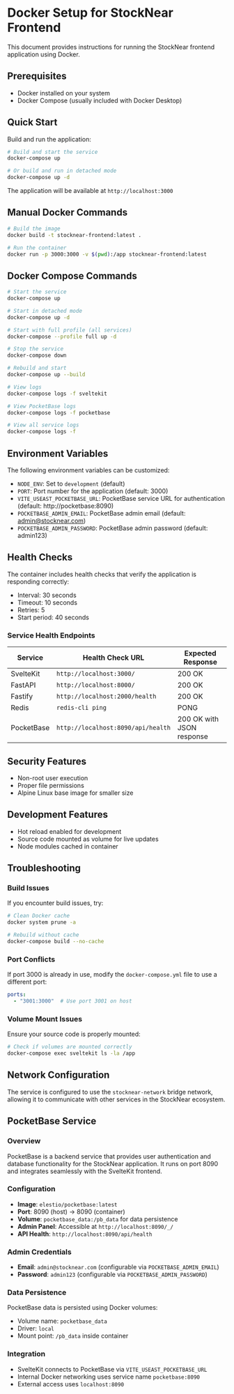 # Docker Setup for StockNear Frontend

This document provides instructions for running the StockNear frontend application using Docker.

## Prerequisites

- Docker installed on your system
- Docker Compose (usually included with Docker Desktop)

## Quick Start

Build and run the application:

```bash
# Build and start the service
docker-compose up

# Or build and run in detached mode
docker-compose up -d
```

The application will be available at `http://localhost:3000`

## Manual Docker Commands

```bash
# Build the image
docker build -t stocknear-frontend:latest .

# Run the container
docker run -p 3000:3000 -v $(pwd):/app stocknear-frontend:latest
```

## Docker Compose Commands

```bash
# Start the service
docker-compose up

# Start in detached mode
docker-compose up -d

# Start with full profile (all services)
docker-compose --profile full up -d

# Stop the service
docker-compose down

# Rebuild and start
docker-compose up --build

# View logs
docker-compose logs -f sveltekit

# View PocketBase logs
docker-compose logs -f pocketbase

# View all service logs
docker-compose logs -f
```

## Environment Variables

The following environment variables can be customized:

- `NODE_ENV`: Set to `development` (default)
- `PORT`: Port number for the application (default: 3000)
- `VITE_USEAST_POCKETBASE_URL`: PocketBase service URL for authentication (default: http://pocketbase:8090)
- `POCKETBASE_ADMIN_EMAIL`: PocketBase admin email (default: admin@stocknear.com)
- `POCKETBASE_ADMIN_PASSWORD`: PocketBase admin password (default: admin123)

## Health Checks

The container includes health checks that verify the application is responding correctly:

- Interval: 30 seconds
- Timeout: 10 seconds
- Retries: 5
- Start period: 40 seconds

### Service Health Endpoints

| Service | Health Check URL | Expected Response |
|---------|------------------|-------------------|
| SvelteKit | `http://localhost:3000/` | 200 OK |
| FastAPI | `http://localhost:8000/` | 200 OK |
| Fastify | `http://localhost:2000/health` | 200 OK |
| Redis | `redis-cli ping` | PONG |
| PocketBase | `http://localhost:8090/api/health` | 200 OK with JSON response |

## Security Features

- Non-root user execution
- Proper file permissions
- Alpine Linux base image for smaller size

## Development Features

- Hot reload enabled for development
- Source code mounted as volume for live updates
- Node modules cached in container

## Troubleshooting

### Build Issues

If you encounter build issues, try:

```bash
# Clean Docker cache
docker system prune -a

# Rebuild without cache
docker-compose build --no-cache
```

### Port Conflicts

If port 3000 is already in use, modify the `docker-compose.yml` file to use a different port:

```yaml
ports:
  - "3001:3000"  # Use port 3001 on host
```

### Volume Mount Issues

Ensure your source code is properly mounted:

```bash
# Check if volumes are mounted correctly
docker-compose exec sveltekit ls -la /app
```

## Network Configuration

The service is configured to use the `stocknear-network` bridge network, allowing it to communicate with other services in the StockNear ecosystem.

## PocketBase Service

### Overview
PocketBase is a backend service that provides user authentication and database functionality for the StockNear application. It runs on port 8090 and integrates seamlessly with the SvelteKit frontend.

### Configuration
- **Image**: `elestio/pocketbase:latest`
- **Port**: 8090 (host) -> 8090 (container)
- **Volume**: `pocketbase_data:/pb_data` for data persistence
- **Admin Panel**: Accessible at `http://localhost:8090/_/`
- **API Health**: `http://localhost:8090/api/health`

### Admin Credentials
- **Email**: `admin@stocknear.com` (configurable via `POCKETBASE_ADMIN_EMAIL`)
- **Password**: `admin123` (configurable via `POCKETBASE_ADMIN_PASSWORD`)

### Data Persistence
PocketBase data is persisted using Docker volumes:
- Volume name: `pocketbase_data`
- Driver: `local`
- Mount point: `/pb_data` inside container

### Integration
- SvelteKit connects to PocketBase via `VITE_USEAST_POCKETBASE_URL`
- Internal Docker networking uses service name `pocketbase:8090`
- External access uses `localhost:8090` 
